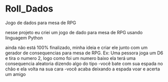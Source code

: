 # Roll_Dados

Jogo de dados para mesa de RPG

nesse projeto eu criei um jogo de dado para mesa de RPG usando linguagem Python

ainda não está 100% finalizado, minha ideia e criar ele junto com um gerador de consequencias para mesa de RPG.
Ex: 
    Uma pessora joga um D6 e tira o numero 2, logo como foi um numero baixo ela terá uma consequencia aleatoria dizendo algo do tipo
    -você bate com sua espada no chão e ela volta na sua cara
    -você acaba deixando a espada voar e acerta um amigo
    
    


